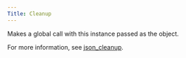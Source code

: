 ```yaml
---
Title: Cleanup
---
```


Makes a global call with this instance passed as the object.

For more information, see [json_cleanup](#content-global-methods-json-cleanup).


